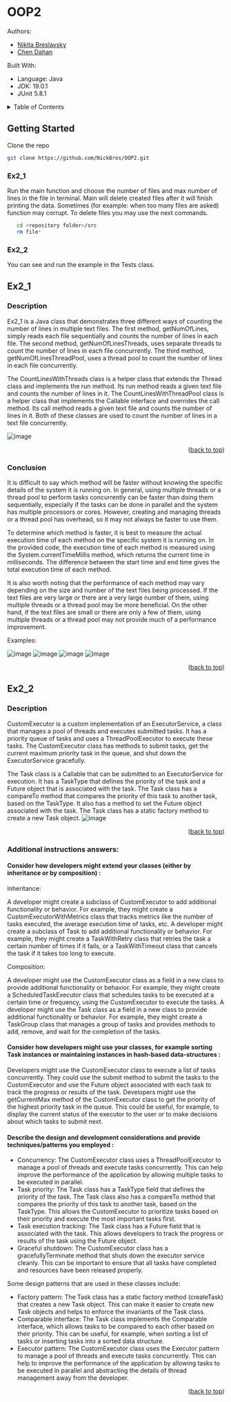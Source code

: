 # OOP2
<a name="readme-top"></a>
Authors:

* [Nikita Breslavsky](https://github.com/NickBres)
* [Chen Dahan](https://github.com/ChenDahan13)

Built With:

* Language: Java
* JDK: 19.0.1
* JUnit 5.8.1


<!-- TABLE OF CONTENTS -->
<details>
  <summary>Table of Contents</summary>
  <ol>
    <li>
      <a href="#getting-started">Getting Started</a>
      <ul>
        <li><a href="#ex2_1">Ex2_1</a></li>
        <li><a href="#ex2_2">Ex2_2</a></li>
      </ul>
    </li>
    <li>
      <a href="#ex2_1">Ex2_1</a>
      <ul>
        <li><a href="#description">Description</a></li>
        <li><a href="#conclusion">Conclusion</a></li>
      </ul>
    </li>
     <li>
      <a href="#ex2_2">Ex2_2</a>
      <ul>
        <li><a href="#description">Description</a></li>
        <li><a href="#additional-instructions-answers">Additional instructions answers</a></li>
      </ul>
    </li>
  </ol>
</details>

## Getting Started

Clone the repo
   ```sh
   git clone https://github.com/NickBres/OOP2.git
   ```
### Ex2_1
Run the main function and choose the number of files and max number of lines in the file in terminal. Main will delete created files after it will finish printing the data. Sometimes (for example: when too many files are asked) function may corrupt. To delete files you may use the next commands.
```sh
   cd <repository folder>/src
   rm file*
   ```
### Ex2_2
You can see and run the example in the Tests class.
   

## Ex2_1
### Description
Ex2_1 is a Java class that demonstrates three different ways of counting the number of lines in multiple text files. The first method, getNumOfLines, simply reads each file sequentially and counts the number of lines in each file. The second method, getNumOfLinesThreads, uses separate threads to count the number of lines in each file concurrently. The third method, getNumOfLinesThreadPool, uses a thread pool to count the number of lines in each file concurrently.

The CountLinesWithThreads class is a helper class that extends the Thread class and implements the run method. Its run method reads a given text file and counts the number of lines in it. The CountLinesWithThreadPool class is a helper class that implements the Callable interface and overrides the call method. Its call method reads a given text file and counts the number of lines in it. Both of these classes are used to count the number of lines in a text file concurrently.

![image](https://user-images.githubusercontent.com/70432147/209985784-f0a5c3a8-0363-406a-8653-3e2803af3aac.png)

<p align="right">(<a href="#readme-top">back to top</a>)</p>

### Conclusion
It is difficult to say which method will be faster without knowing the specific details of the system it is running on. In general, using multiple threads or a thread pool to perform tasks concurrently can be faster than doing them sequentially, especially if the tasks can be done in parallel and the system has multiple processors or cores. However, creating and managing threads or a thread pool has overhead, so it may not always be faster to use them.

To determine which method is faster, it is best to measure the actual execution time of each method on the specific system it is running on. In the provided code, the execution time of each method is measured using the System.currentTimeMillis method, which returns the current time in milliseconds. The difference between the start time and end time gives the total execution time of each method.

It is also worth noting that the performance of each method may vary depending on the size and number of the text files being processed. If the text files are very large or there are a very large number of them, using multiple threads or a thread pool may be more beneficial. On the other hand, if the text files are small or there are only a few of them, using multiple threads or a thread pool may not provide much of a performance improvement.

Examples:

![image](https://user-images.githubusercontent.com/70432147/209985244-2379cbad-476f-41f9-8020-b8076bbecd5f.png)
![image](https://user-images.githubusercontent.com/70432147/209985469-ee284bde-57ca-415d-bd28-9c6363d66c85.png)
![image](https://user-images.githubusercontent.com/70432147/209985588-03408d43-bdd0-44b3-bc90-4d788eca0b23.png)
![image](https://user-images.githubusercontent.com/70432147/209985602-db355137-9cc4-44bc-88ea-a632ff7e493e.png)

<p align="right">(<a href="#readme-top">back to top</a>)</p>

## Ex2_2
### Description
CustomExecutor is a custom implementation of an ExecutorService, a class that manages a pool of threads and executes submitted tasks. It has a priority queue of tasks and uses a ThreadPoolExecutor to execute these tasks. The CustomExecutor class has methods to submit tasks, get the current maximum priority task in the queue, and shut down the ExecutorService gracefully.

The Task class is a Callable that can be submitted to an ExecutorService for execution. It has a TaskType that defines the priority of the task and a Future object that is associated with the task. The Task class has a compareTo method that compares the priority of this task to another task, based on the TaskType. It also has a method to set the Future object associated with the task. The Task class has a static factory method to create a new Task object.
![image](https://user-images.githubusercontent.com/70432147/210372723-1366698f-e44e-4935-9dda-a30a7f46edb3.png)

<p align="right">(<a href="#readme-top">back to top</a>)</p>

### Additional instructions answers:

#### Consider how developers might extend your classes (either by inheritance or by composition) :

Inheritance:

A developer might create a subclass of CustomExecutor to add additional functionality or behavior. For example, they might create a CustomExecutorWithMetrics class that tracks metrics like the number of tasks executed, the average execution time of tasks, etc.
A developer might create a subclass of Task to add additional functionality or behavior. For example, they might create a TaskWithRetry class that retries the task a certain number of times if it fails, or a TaskWithTimeout class that cancels the task if it takes too long to execute.

Composition:

A developer might use the CustomExecutor class as a field in a new class to provide additional functionality or behavior. For example, they might create a ScheduledTaskExecutor class that schedules tasks to be executed at a certain time or frequency, using the CustomExecutor to execute the tasks.
A developer might use the Task class as a field in a new class to provide additional functionality or behavior. For example, they might create a TaskGroup class that manages a group of tasks and provides methods to add, remove, and wait for the completion of the tasks.

#### Consider how developers might use your classes, for example sorting Task instances or maintaining instances in hash-based data-structures :

Developers might use the CustomExecutor class to execute a list of tasks concurrently. They could use the submit method to submit the tasks to the CustomExecutor and use the Future object associated with each task to track the progress or results of the task.
Developers might use the getCurrentMax method of the CustomExecutor class to get the priority of the highest priority task in the queue. This could be useful, for example, to display the current status of the executor to the user or to make decisions about which tasks to submit next.

#### Describe the design and development considerations and provide techniques/patterns you employed :

* Concurrency: The CustomExecutor class uses a ThreadPoolExecutor to manage a pool of threads and execute tasks concurrently. This can help improve the performance of the application by allowing multiple tasks to be executed in parallel.
* Task priority: The Task class has a TaskType field that defines the priority of the task. The Task class also has a compareTo method that compares the priority of this task to another task, based on the TaskType. This allows the CustomExecutor to prioritize tasks based on their priority and execute the most important tasks first.
* Task execution tracking: The Task class has a Future field that is associated with the task. This allows developers to track the progress or results of the task using the Future object.
* Graceful shutdown: The CustomExecutor class has a gracefullyTerminate method that shuts down the executor service cleanly. This can be important to ensure that all tasks have completed and resources have been released properly.

Some design patterns that are used in these classes include:
* Factory pattern: The Task class has a static factory method (createTask) that creates a new Task object. This can make it easier to create new Task objects and helps to enforce the invariants of the Task class.
* Comparable interface: The Task class implements the Comparable interface, which allows tasks to be compared to each other based on their priority. This can be useful, for example, when sorting a list of tasks or inserting tasks into a sorted data structure.
* Executor pattern: The CustomExecutor class uses the Executor pattern to manage a pool of threads and execute tasks concurrently. This can help to improve the performance of the application by allowing tasks to be executed in parallel and abstracting the details of thread management away from the developer.

<p align="right">(<a href="#readme-top">back to top</a>)</p>


